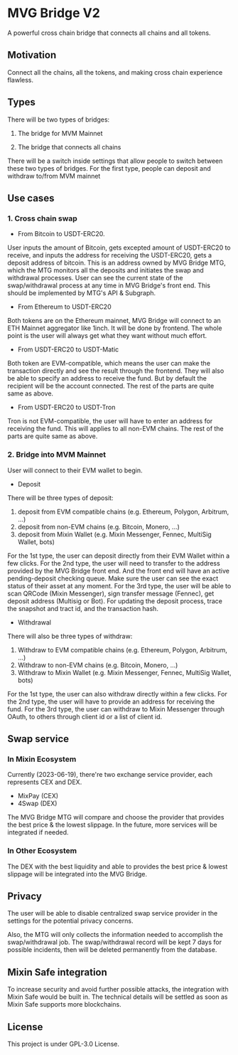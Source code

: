 # MVG Bridge V2

A powerful cross chain bridge that connects all chains and all tokens.

## Motivation

Connect all the chains, all the tokens, and making cross chain experience flawless.

## Types

There will be two types of bridges:

1. The bridge for MVM Mainnet

2. The bridge that connects all chains

There will be a switch inside settings that allow people to switch between these two types of bridges. For the first type, people can deposit and withdraw to/from MVM mainnet

## Use cases

### 1. Cross chain swap

- From Bitcoin to USDT-ERC20. 

User inputs the amount of Bitcoin, gets excepted amount of USDT-ERC20 to receive, and inputs the address for receiving the USDT-ERC20, gets a deposit address of bitcoin. This is an address owned by MVG Bridge MTG, which the MTG monitors all the deposits and initiates the swap and withdrawal processes. User can see the current state of the swap/withdrawal process at any time in MVG Bridge's front end. This should be implemented by MTG's API & Subgraph.

- From Ethereum to USDT-ERC20

Both tokens are on the Ethereum mainnet, MVG Bridge will connect to an ETH Mainnet aggregator like 1inch. It will be done by frontend. The whole point is the user will always get what they want without much effort.

- From USDT-ERC20 to USDT-Matic

Both token are EVM-compatible, which means the user can make the transaction directly and see the result through the frontend. They will also be able to specify an address to receive the fund. But by default the recipient will be the account connected. The rest of the parts are quite same as above.

- From USDT-ERC20 to USDT-Tron

Tron is not EVM-compatible, the user will have to enter an address for receiving the fund. This will applies to all non-EVM chains. The rest of the parts are quite same as above.

### 2. Bridge into MVM Mainnet

User will connect to their EVM wallet to begin.

- Deposit 

There will be three types of deposit:
1. deposit from EVM compatible chains (e.g. Ethereum, Polygon, Arbitrum, ...)
2. deposit from non-EVM chains (e.g. Bitcoin, Monero, ...)
3. deposit from Mixin Wallet (e.g. Mixin Messenger, Fennec, MultiSig Wallet, bots)

For the 1st type, the user can deposit directly from their EVM Wallet within a few clicks.
For the 2nd type, the user will need to transfer to the address provided by the MVG Bridge front end. And the front end will have an active pending-deposit checking queue. Make sure the user can see the exact status of their asset at any moment.
For the 3rd type, the user will be able to scan QRCode (Mixin Messenger), sign transfer message (Fennec), get deposit address (Multisig or Bot). For updating the deposit process, trace the snapshot and tract id, and the transaction hash.

- Withdrawal

There will also be three types of withdraw:
1. Withdraw to EVM compatible chains (e.g. Ethereum, Polygon, Arbitrum, ...)
2. Withdraw to non-EVM chains (e.g. Bitcoin, Monero, ...)
3. Withdraw to Mixin Wallet (e.g. Mixin Messenger, Fennec, MultiSig Wallet, bots)

For the 1st type, the user can also withdraw directly within a few clicks.
For the 2nd type, the user will have to provide an address for receiving the fund.
For the 3rd type, the user can withdraw to Mixin Messenger through OAuth, to others through client id or a list of client id.

## Swap service

### In Mixin Ecosystem

Currently (2023-06-19), there're two exchange service provider, each represents CEX and DEX.

- MixPay (CEX)
- 4Swap (DEX)

The MVG Bridge MTG will compare and choose the provider that provides the best price & the lowest slippage. In the future, more services will be integrated if needed.

### In Other Ecosystem

The DEX with the best liquidity and able to provides the best price & lowest slippage will be integrated into the MVG Bridge.

## Privacy

The user will be able to disable centralized swap service provider in the settings for the potential privacy concerns.

Also, the MTG will only collects the information needed to accomplish the swap/withdrawal job. The swap/withdrawal record will be kept 7 days for possible incidents, then will be deleted permanently from the database.

## Mixin Safe integration

To increase security and avoid further possible attacks, the integration with Mixin Safe would be built in. The technical details will be settled as soon as Mixin Safe supports more blockchains. 

## License

This project is under GPL-3.0 License.
